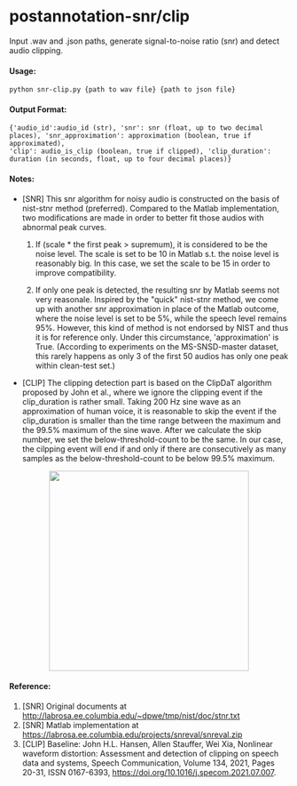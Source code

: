 # postannotation-snr/clip
Input .wav and .json paths, generate signal-to-noise ratio (snr) and detect audio clipping.


#### Usage:
```
python snr-clip.py {path to wav file} {path to json file}
```


#### Output Format:
```
{'audio_id':audio_id (str), 'snr': snr (float, up to two decimal places), 'snr_approximation': approximation (boolean, true if approximated),
'clip': audio_is_clip (boolean, true if clipped), 'clip_duration': duration (in seconds, float, up to four decimal places)}
```


#### Notes:
+ [SNR] This snr algorithm for noisy audio is constructed on the basis of nist-stnr method (preferred). Compared to the Matlab implementation, two modifications are made in order to better fit those audios with abnormal peak curves.

  1. If (scale * the first peak > supremum), it is considered to be the noise level. The scale is set to be 10 in Matlab s.t. the noise level is reasonably big. In this case, we set the scale to be 15 in order to improve compatibility. 
 
  2. If only one peak is detected, the resulting snr by Matlab seems not very reasonale. Inspired by the "quick" nist-stnr method, we come up with another snr approximation in place of the Matlab outcome, where the noise level is set to be 5%, while the speech level remains 95%. However, this kind of method is not endorsed by NIST and thus it is for reference only. Under this circumstance, 'approximation' is True. (According to experiments on the MS-SNSD-master dataset, this rarely happens as only 3 of the first 50 audios has only one peak within clean-test set.)
+ [CLIP] The clipping detection part is based on the ClipDaT algorithm proposed by John et al., where we ignore the clipping event if the clip_duration is rather small. Taking 200 Hz sine wave as an approximation of human voice, it is reasonable to skip the event if the clip_duration is smaller than the time range between the maximum and the 99.5% maximum of the sine wave. After we calculate the skip number, we set the below-threshold-count to be the same. In our case, the cilpping event will end if and only if there are consecutively as many samples as the below-threshold-count to be below 99.5% maximum.
<div align=center> <img src="https://ars.els-cdn.com/content/image/1-s2.0-S0167639321000832-gr9.jpg" width="360px" height="360px"> <div align=left>

#### Reference:
1. [SNR] Original documents at http://labrosa.ee.columbia.edu/~dpwe/tmp/nist/doc/stnr.txt
2. [SNR] Matlab implementation at https://labrosa.ee.columbia.edu/projects/snreval/snreval.zip
3. [CLIP] Baseline: John H.L. Hansen, Allen Stauffer, Wei Xia, Nonlinear waveform distortion: Assessment and detection of clipping on speech data and systems, Speech Communication, Volume 134, 2021, Pages 20-31, ISSN 0167-6393, https://doi.org/10.1016/j.specom.2021.07.007.
